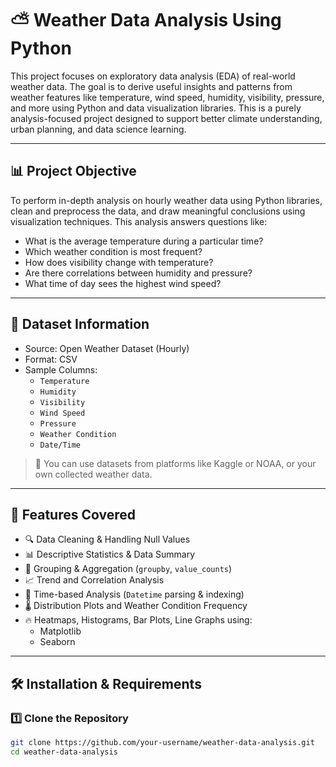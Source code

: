 # ⛅ Weather Data Analysis Using Python

This project focuses on exploratory data analysis (EDA) of real-world weather data. The goal is to derive useful insights and patterns from weather features like temperature, wind speed, humidity, visibility, pressure, and more using Python and data visualization libraries. This is a purely analysis-focused project designed to support better climate understanding, urban planning, and data science learning.

---

## 📊 Project Objective

To perform in-depth analysis on hourly weather data using Python libraries, clean and preprocess the data, and draw meaningful conclusions using visualization techniques. This analysis answers questions like:

- What is the average temperature during a particular time?
- Which weather condition is most frequent?
- How does visibility change with temperature?
- Are there correlations between humidity and pressure?
- What time of day sees the highest wind speed?

---

## 🧾 Dataset Information

- Source: Open Weather Dataset (Hourly)
- Format: CSV
- Sample Columns:
  - `Temperature`
  - `Humidity`
  - `Visibility`
  - `Wind Speed`
  - `Pressure`
  - `Weather Condition`
  - `Date/Time`

> 📌 You can use datasets from platforms like Kaggle or NOAA, or your own collected weather data.

---

## 🚀 Features Covered

- 🔍 Data Cleaning & Handling Null Values
- 📊 Descriptive Statistics & Data Summary
- 🔁 Grouping & Aggregation (`groupby`, `value_counts`)
- 📈 Trend and Correlation Analysis
- 📅 Time-based Analysis (`Datetime` parsing & indexing)
- 🌡 Distribution Plots and Weather Condition Frequency
- 🔥 Heatmaps, Histograms, Bar Plots, Line Graphs using:
  - Matplotlib
  - Seaborn

---

## 🛠 Installation & Requirements

### 1️⃣ Clone the Repository

```bash
git clone https://github.com/your-username/weather-data-analysis.git
cd weather-data-analysis
